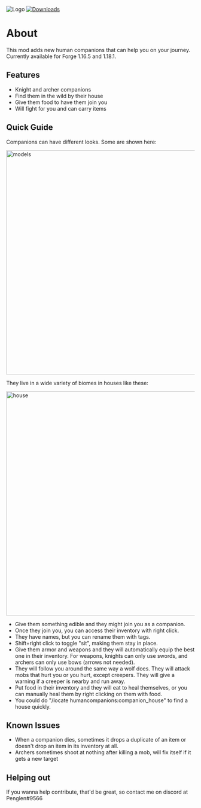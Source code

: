 ![Logo](https://github.com/justinwon777/HumanCompanions/blob/main/companions.png)
[![Downloads](http://cf.way2muchnoise.eu/full_570319_downloads.svg)](https://www.curseforge.com/minecraft/mc-mods/human-companions)
# About

This mod adds new human companions that can help you on your journey. Currently available for Forge 1.16.5 and 1.18.1.

## Features

- Knight and archer companions
- Find them in the wild by their house
- Give them food to have them join you
- Will fight for you and can carry items

## Quick Guide

Companions can have different looks. Some are shown here:

<img src="https://github.com/justinwon777/HumanCompanions/blob/main/models.png" alt="models" width="600">

They live in a wide variety of biomes in houses like these:

<img src="https://github.com/justinwon777/HumanCompanions/blob/main/houses.png" alt="house" width="600">

- Give them something edible and they might join you as a companion.
- Once they join you, you can access their inventory with right click.
- They have names, but you can rename them with tags.
- Shift+right click to toggle "sit", making them stay in place.
- Give them armor and weapons and they will automatically equip the best one in their inventory. For weapons, knights can only use swords, and archers can only use bows (arrows not needed).
- They will follow you around the same way a wolf does. They will attack mobs that hurt you or you hurt, except creepers. They will give a warning if a creeper is nearby and run away.
- Put food in their inventory and they will eat to heal themselves, or you can manually heal them by right clicking on them with food.
- You could do "/locate humancompanions:companion_house" to find a house quickly.

## Known Issues

- When a companion dies, sometimes it drops a duplicate of an item or doesn't drop an item in its inventory at all.
- Archers sometimes shoot at nothing after killing a mob, will fix itself if it gets a new target

## Helping out

If you wanna help contribute, that'd be great, so contact me on discord at Penglen#9566